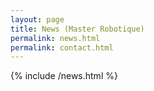 ```yaml
---
layout: page
title: News (Master Robotique)
permalink: news.html
permalink: contact.html
---
```


 {% include /news.html %}